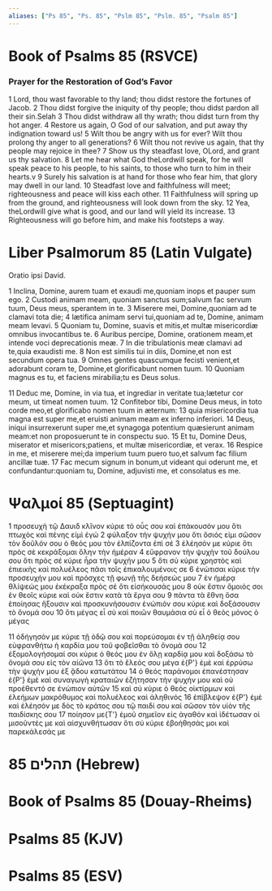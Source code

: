 ```yaml
---
aliases: ["Ps 85", "Ps. 85", "Pslm 85", "Pslm. 85", "Psalm 85"]
---
```



# Book of Psalms 85 (RSVCE)

### Prayer for the Restoration of God’s Favor
1 Lord, thou wast favorable to thy land; thou didst restore the fortunes of Jacob.
2 Thou didst forgive the iniquity of thy people; thou didst pardon all their sin.Selah
3 Thou didst withdraw all thy wrath; thou didst turn from thy hot anger.
4 Restore us again, O God of our salvation, and put away thy indignation toward us!
5 Wilt thou be angry with us for ever? Wilt thou prolong thy anger to all generations?
6 Wilt thou not revive us again, that thy people may rejoice in thee?
7 Show us thy steadfast love, OLord, and grant us thy salvation.
8 Let me hear what God theLordwill speak, for he will speak peace to his people, to his saints, to those who turn to him in their hearts.v
9 Surely his salvation is at hand for those who fear him, that glory may dwell in our land.
10 Steadfast love and faithfulness will meet; righteousness and peace will kiss each other.
11 Faithfulness will spring up from the ground, and righteousness will look down from the sky.
12 Yea, theLordwill give what is good, and our land will yield its increase.
13 Righteousness will go before him, and make his footsteps a way.


# Liber Psalmorum 85 (Latin Vulgate)

 Oratio ipsi David.

1 Inclina, Domine, aurem tuam et exaudi me,quoniam inops et pauper sum ego.
2 Custodi animam meam, quoniam sanctus sum;salvum fac servum tuum, Deus meus, sperantem in te.
3 Miserere mei, Domine,quoniam ad te clamavi tota die;
4 lætifica animam servi tui,quoniam ad te, Domine, animam meam levavi.
5 Quoniam tu, Domine, suavis et mitis,et multæ misericordiæ omnibus invocantibus te.
6 Auribus percipe, Domine, orationem meam,et intende voci deprecationis meæ.
7 In die tribulationis meæ clamavi ad te,quia exaudisti me.
8 Non est similis tui in diis, Domine,et non est secundum opera tua.
9 Omnes gentes quascumque fecisti venient,et adorabunt coram te, Domine,et glorificabunt nomen tuum.
10 Quoniam magnus es tu, et faciens mirabilia;tu es Deus solus.

11 Deduc me, Domine, in via tua, et ingrediar in veritate tua;lætetur cor meum, ut timeat nomen tuum.
12 Confitebor tibi, Domine Deus meus, in toto corde meo,et glorificabo nomen tuum in æternum:
13 quia misericordia tua magna est super me,et eruisti animam meam ex inferno inferiori.
14 Deus, iniqui insurrexerunt super me,et synagoga potentium quæsierunt animam meam:et non proposuerunt te in conspectu suo.
15 Et tu, Domine Deus, miserator et misericors;patiens, et multæ misericordiæ, et verax.
16 Respice in me, et miserere mei;da imperium tuum puero tuo,et salvum fac filium ancillæ tuæ.
17 Fac mecum signum in bonum,ut videant qui oderunt me, et confundantur:quoniam tu, Domine, adjuvisti me, et consolatus es me.


# Ψαλμοί 85 (Septuagint)

1 προσευχὴ τῷ Δαυιδ κλῖνον κύριε τὸ οὖς σου καὶ ἐπάκουσόν μου ὅτι πτωχὸς καὶ πένης εἰμὶ ἐγώ
2 φύλαξον τὴν ψυχήν μου ὅτι ὅσιός εἰμι σῶσον τὸν δοῦλόν σου ὁ θεός μου τὸν ἐλπίζοντα ἐπὶ σέ
3 ἐλέησόν με κύριε ὅτι πρὸς σὲ κεκράξομαι ὅλην τὴν ἡμέραν
4 εὔφρανον τὴν ψυχὴν τοῦ δούλου σου ὅτι πρὸς σέ κύριε ἦρα τὴν ψυχήν μου
5 ὅτι σύ κύριε χρηστὸς καὶ ἐπιεικὴς καὶ πολυέλεος πᾶσι τοῖς ἐπικαλουμένοις σε
6 ἐνώτισαι κύριε τὴν προσευχήν μου καὶ πρόσχες τῇ φωνῇ τῆς δεήσεώς μου
7 ἐν ἡμέρᾳ θλίψεώς μου ἐκέκραξα πρὸς σέ ὅτι εἰσήκουσάς μου
8 οὐκ ἔστιν ὅμοιός σοι ἐν θεοῖς κύριε καὶ οὐκ ἔστιν κατὰ τὰ ἔργα σου
9 πάντα τὰ ἔθνη ὅσα ἐποίησας ἥξουσιν καὶ προσκυνήσουσιν ἐνώπιόν σου κύριε καὶ δοξάσουσιν τὸ ὄνομά σου
10 ὅτι μέγας εἶ σὺ καὶ ποιῶν θαυμάσια σὺ εἶ ὁ θεὸς μόνος ὁ μέγας

11 ὁδήγησόν με κύριε τῇ ὁδῷ σου καὶ πορεύσομαι ἐν τῇ ἀληθείᾳ σου εὐφρανθήτω ἡ καρδία μου τοῦ φοβεῖσθαι τὸ ὄνομά σου
12 ἐξομολογήσομαί σοι κύριε ὁ θεός μου ἐν ὅλῃ καρδίᾳ μου καὶ δοξάσω τὸ ὄνομά σου εἰς τὸν αἰῶνα
13 ὅτι τὸ ἔλεός σου μέγα ἐ{P'} ἐμὲ καὶ ἐρρύσω τὴν ψυχήν μου ἐξ ᾅδου κατωτάτου
14 ὁ θεός παράνομοι ἐπανέστησαν ἐ{P'} ἐμέ καὶ συναγωγὴ κραταιῶν ἐζήτησαν τὴν ψυχήν μου καὶ οὐ προέθεντό σε ἐνώπιον αὐτῶν
15 καὶ σύ κύριε ὁ θεός οἰκτίρμων καὶ ἐλεήμων μακρόθυμος καὶ πολυέλεος καὶ ἀληθινός
16 ἐπίβλεψον ἐ{P'} ἐμὲ καὶ ἐλέησόν με δὸς τὸ κράτος σου τῷ παιδί σου καὶ σῶσον τὸν υἱὸν τῆς παιδίσκης σου
17 ποίησον με{T'} ἐμοῦ σημεῖον εἰς ἀγαθόν καὶ ἰδέτωσαν οἱ μισοῦντές με καὶ αἰσχυνθήτωσαν ὅτι σύ κύριε ἐβοήθησάς μοι καὶ παρεκάλεσάς με


# 85 תהלים (Hebrew)


# Book of Psalms 85 (Douay-Rheims)


# Psalms 85 (KJV)


# Psalms 85 (ESV)

